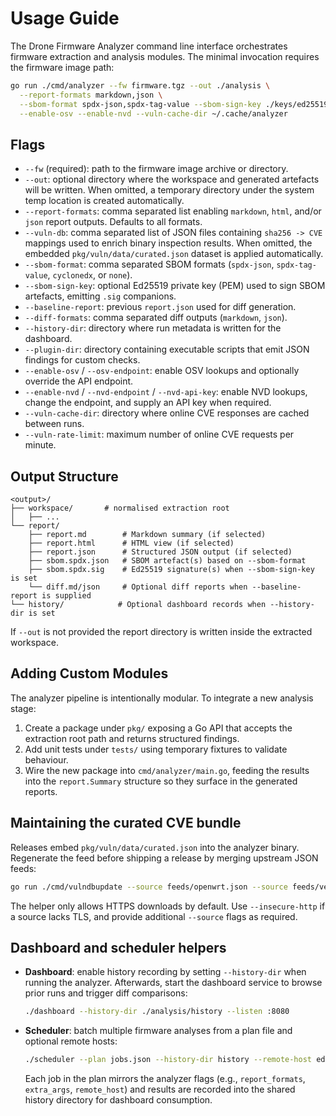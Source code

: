 # Usage Guide

The Drone Firmware Analyzer command line interface orchestrates firmware
extraction and analysis modules. The minimal invocation requires the firmware
image path:

```bash
go run ./cmd/analyzer --fw firmware.tgz --out ./analysis \
  --report-formats markdown,json \
  --sbom-format spdx-json,spdx-tag-value --sbom-sign-key ./keys/ed25519.pem \
  --enable-osv --enable-nvd --vuln-cache-dir ~/.cache/analyzer
```

## Flags

- `--fw` (required): path to the firmware image archive or directory.
- `--out`: optional directory where the workspace and generated artefacts will
  be written. When omitted, a temporary directory under the system temp location
  is created automatically.
- `--report-formats`: comma separated list enabling `markdown`, `html`, and/or
  `json` report outputs. Defaults to all formats.
- `--vuln-db`: comma separated list of JSON files containing `sha256 -> CVE`
  mappings used to enrich binary inspection results. When omitted, the embedded
  `pkg/vuln/data/curated.json` dataset is applied automatically.
- `--sbom-format`: comma separated SBOM formats (`spdx-json`, `spdx-tag-value`,
  `cyclonedx`, or `none`).
- `--sbom-sign-key`: optional Ed25519 private key (PEM) used to sign SBOM
  artefacts, emitting `.sig` companions.
- `--baseline-report`: previous `report.json` used for diff generation.
- `--diff-formats`: comma separated diff outputs (`markdown`, `json`).
- `--history-dir`: directory where run metadata is written for the dashboard.
- `--plugin-dir`: directory containing executable scripts that emit JSON
  findings for custom checks.
- `--enable-osv` / `--osv-endpoint`: enable OSV lookups and optionally override
  the API endpoint.
- `--enable-nvd` / `--nvd-endpoint` / `--nvd-api-key`: enable NVD lookups,
  change the endpoint, and supply an API key when required.
- `--vuln-cache-dir`: directory where online CVE responses are cached between
  runs.
- `--vuln-rate-limit`: maximum number of online CVE requests per minute.

## Output Structure

```
<output>/
├── workspace/       # normalised extraction root
│   ├── ...
└── report/
    ├── report.md        # Markdown summary (if selected)
    ├── report.html      # HTML view (if selected)
    ├── report.json      # Structured JSON output (if selected)
    ├── sbom.spdx.json   # SBOM artefact(s) based on --sbom-format
    ├── sbom.spdx.sig    # Ed25519 signature(s) when --sbom-sign-key is set
    └── diff.md/json     # Optional diff reports when --baseline-report is supplied
└── history/            # Optional dashboard records when --history-dir is set
```

If `--out` is not provided the report directory is written inside the extracted
workspace.

## Adding Custom Modules

The analyzer pipeline is intentionally modular. To integrate a new analysis
stage:

1. Create a package under `pkg/` exposing a Go API that accepts the extraction
   root path and returns structured findings.
2. Add unit tests under `tests/` using temporary fixtures to validate behaviour.
3. Wire the new package into `cmd/analyzer/main.go`, feeding the results into the
   `report.Summary` structure so they surface in the generated reports.

## Maintaining the curated CVE bundle

Releases embed `pkg/vuln/data/curated.json` into the analyzer binary. Regenerate the
feed before shipping a release by merging upstream JSON feeds:

```bash
go run ./cmd/vulndbupdate --source feeds/openwrt.json --source feeds/vendor.json --out pkg/vuln/data/curated.json
```

The helper only allows HTTPS downloads by default. Use `--insecure-http` if a
source lacks TLS, and provide additional `--source` flags as required.

## Dashboard and scheduler helpers

- **Dashboard**: enable history recording by setting `--history-dir` when running
  the analyzer. Afterwards, start the dashboard service to browse prior runs and
  trigger diff comparisons:

  ```bash
  ./dashboard --history-dir ./analysis/history --listen :8080
  ```

- **Scheduler**: batch multiple firmware analyses from a plan file and optional
  remote hosts:

  ```bash
  ./scheduler --plan jobs.json --history-dir history --remote-host edge=user@edge-host
  ```

  Each job in the plan mirrors the analyzer flags (e.g., `report_formats`,
  `extra_args`, `remote_host`) and results are recorded into the shared history
  directory for dashboard consumption.
